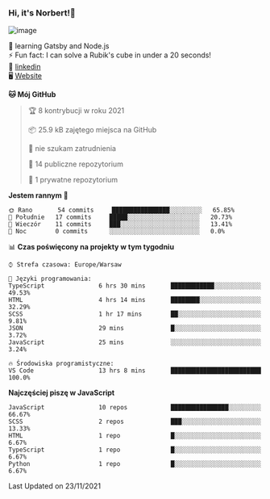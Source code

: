 ### Hi, it's Norbert!👋

![image](https://i.imgur.com/y3Fbv48.png)


🧠 learning Gatsby and Node.js <br>
⚡ Fun fact: I can solve a Rubik's cube in under a 20 seconds! <br>
👔 [linkedin](https://www.linkedin.com/in/norbert-%C5%82uszkiewicz-75b0891b3/) <br>
🖥 [Website](https://norbertluszkiewicz.pl/)<br>


<!--START_SECTION:waka-->
**🐱 Mój GitHub** 

> 🏆 8 kontrybucji w roku 2021
 > 
> 📦 25.9 kB zajętego miejsca na GitHub 
 > 
> 🚫 nie szukam zatrudnienia
 > 
> 📜 14 publiczne repozytorium 
 > 
> 🔑 1 prywatne repozytorium 
 > 
**Jestem rannym 🐤** 

```text
🌞 Rano       54 commits     ████████████████░░░░░░░░░   65.85% 
🌆 Południe   17 commits     █████░░░░░░░░░░░░░░░░░░░░   20.73% 
🌃 Wieczór    11 commits     ███░░░░░░░░░░░░░░░░░░░░░░   13.41% 
🌙 Noc        0 commits      ░░░░░░░░░░░░░░░░░░░░░░░░░   0.0%

```


📊 **Czas poświęcony na projekty w tym tygodniu** 

```text
⌚︎ Strefa czasowa: Europe/Warsaw

💬 Języki programowania: 
TypeScript               6 hrs 30 mins       ████████████░░░░░░░░░░░░░   49.53% 
HTML                     4 hrs 14 mins       ████████░░░░░░░░░░░░░░░░░   32.29% 
SCSS                     1 hr 17 mins        ██░░░░░░░░░░░░░░░░░░░░░░░   9.81% 
JSON                     29 mins             █░░░░░░░░░░░░░░░░░░░░░░░░   3.72% 
JavaScript               25 mins             ░░░░░░░░░░░░░░░░░░░░░░░░░   3.24%

🔥 Środowiska programistyczne: 
VS Code                  13 hrs 8 mins       █████████████████████████   100.0%

```

**Najczęściej piszę w JavaScript** 

```text
JavaScript               10 repos            ████████████████░░░░░░░░░   66.67% 
SCSS                     2 repos             ███░░░░░░░░░░░░░░░░░░░░░░   13.33% 
HTML                     1 repo              █░░░░░░░░░░░░░░░░░░░░░░░░   6.67% 
TypeScript               1 repo              █░░░░░░░░░░░░░░░░░░░░░░░░   6.67% 
Python                   1 repo              █░░░░░░░░░░░░░░░░░░░░░░░░   6.67%

```



 Last Updated on 23/11/2021
<!--END_SECTION:waka-->
